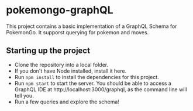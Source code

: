 # pokemongo-graphQL

This project contains a basic implementation of a GraphQL Schema for PokemonGo. It supporst querying for pokemon and moves.

## Starting up the project
 - Clone the repository into a local folder.
 - If you don't have Node installed, install it here.
 - Run `npm install` to install the dependencies for this project.
 - Run `npm start` to start the server. You should be able to access a GraphQL IDE at http://localhost:3000/graphql, as the command line will tell you.
 - Run a few queries and explore the schema!
